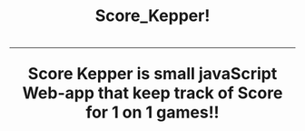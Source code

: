 <h1 align = center> Score_Kepper! <h1>

----

<p align = center>
Score Kepper is small javaScript Web-app that keep track of Score for 1 on 1 games!!
</p
